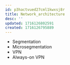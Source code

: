 ```yaml
---
id: p3hactvued27cml1kwxsj8r
title: Network_architecture
desc: ''
updated: 1716126802591
created: 1716126795889
---
```

- Segmentation
- Microsegmentation
- VPN
- Always-on VPN